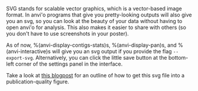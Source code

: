 SVG stands for scalable vector graphics, which is a vector-based image format. In anvi'o programs that give you pretty-looking outputs will also give you an svg, so you can look at the beauty of your data without having to open anvi'o for analysis. This also makes it easier to share with others (so you don't have to use screenshots in your poster).

As of now, %(anvi-display-contigs-stats)s, %(anvi-display-pan)s, and %(anvi-interactive)s will give you an svg output if you provide the flag `--export-svg`. Alternatively, you can click the little save button at the bottom-left corner of the settings panel in the interface. 

Take a look at [this blogpost](http://merenlab.org/2016/10/27/high-resolution-figures/) for an outline of how to get this svg file into a publication-quality figure. 
